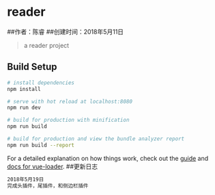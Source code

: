 # reader
##作者：陈睿
##创建时间：2018年5月11日

> a reader project

## Build Setup

``` bash
# install dependencies
npm install

# serve with hot reload at localhost:8080
npm run dev

# build for production with minification
npm run build

# build for production and view the bundle analyzer report
npm run build --report
```

For a detailed explanation on how things work, check out the [guide](http://vuejs-templates.github.io/webpack/) and [docs for vue-loader](http://vuejs.github.io/vue-loader).
##更新日志
``` bash
2018年5月19日
完成头插件，尾插件，和侧边栏插件
```
